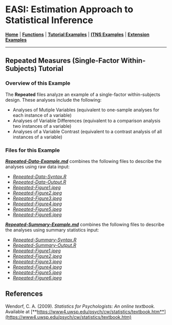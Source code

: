 # EASI: Estimation Approach to Statistical Inference

[**Home**](https://github.com/cwendorf/EASI/) | 
[**Functions**](https://github.com/cwendorf/EASI/tree/master/A-Functions) | 
[**Tutorial Examples**](https://github.com/cwendorf/EASI/tree/master/B-TutorialExamples) | 
[**ITNS Examples**](https://github.com/cwendorf/EASI/tree/master/C-ITNSExamples) | 
[**Extension Examples**](https://github.com/cwendorf/EASI/tree/master/D-ExtensionExamples)

---

## Repeated Measures (Single-Factor Within-Subjects) Tutorial

### Overview of this Example

The **Repeated** files analyze an example of a single-factor within-subjects design. These analyses include the following:

- Analyses of Mutiple Variables (equivalent to one-sample analyses for each instance of a variable)
- Analyses of Variable Differences (equivalent to a comparison analysis two instances of a variable)
- Analyses of a Variable Contrast (equivalent to a contrast analysis of all instances of a variable)

### Files for this Example
  
[**_Repeated-Data-Example.md_**](./Repeated-Data-Example.md) combines the following files to describe the analyses using raw data input:

- [_Repeated-Data-Syntax.R_](./Repeated-Data-Syntax.R)
- [_Repeated-Data-Output.R_](./Repeated-Data-Output.R)
- [_Repeated-Figure1.jpeg_](./Repeated-Figure1.jpeg)
- [_Repeated-Figure2.jpeg_](./Repeated-Figure2.jpeg)
- [_Repeated-Figure3.jpeg_](./Repeated-Figure3.jpeg) 
- [_Repeated-Figure4.jpeg_](./Repeated-Figure4.jpeg) 
- [_Repeated-Figure5.jpeg_](./Repeated-Figure5.jpeg) 
- [_Repeated-Figure6.jpeg_](./Repeated-Figure6.jpeg) 

[**_Repeated-Summary-Example.md_**](./Repeated-Summary-Example.md) combines the following files to describe the analyses using summary statistics input:

- [_Repeated-Summary-Syntax.R_](./Repeated-Summary-Syntax.R)
- [_Repeated-Summary-Output.R_](./Repeated-Summary-Output.R)
- [_Repeated-Figure1.jpeg_](./Repeated-Figure1.jpeg)
- [_Repeated-Figure2.jpeg_](./Repeated-Figure2.jpeg)
- [_Repeated-Figure3.jpeg_](./Repeated-Figure3.jpeg) 
- [_Repeated-Figure4.jpeg_](./Repeated-Figure4.jpeg) 
- [_Repeated-Figure5.jpeg_](./Repeated-Figure5.jpeg) 
- [_Repeated-Figure6.jpeg_](./Repeated-Figure6.jpeg) 

## References

Wendorf, C. A. (2009). _Statistics for Psychologists: An online textbook._ Available at [**https://www4.uwsp.edu/psych/cw/statistics/textbook.htm**](https://www4.uwsp.edu/psych/cw/statistics/textbook.htm)
